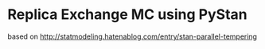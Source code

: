 # Replica Exchange MC using PyStan

based on <http://statmodeling.hatenablog.com/entry/stan-parallel-tempering>  

